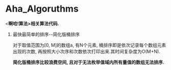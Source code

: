 # Aha_Algoruthms
&lt;**啊哈!算法>相关算法代码.**

1. 最快最简单的排序--简化版桶排序

   对于取值范围为[0, M]的数组a, 有N个元素, 桶排序即是依次记录每个数组元素出现的次数, 再按照大小次序和次数依次打印出来.其时间复杂度为O(M+N).

   **简化版桶排序比较浪费空间, 且对于无法枚举值域内所有量值的数组无法排序.**